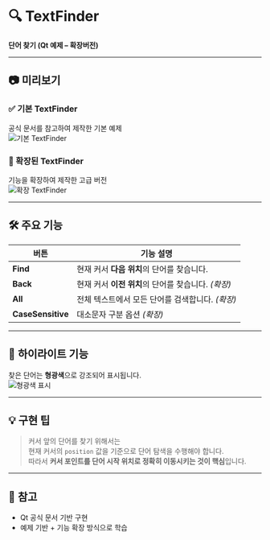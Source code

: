 # 🔍 TextFinder  
**단어 찾기 (Qt 예제 – 확장버전)**  

---

## 📷 미리보기

### ✅ 기본 TextFinder  
공식 문서를 참고하여 제작한 기본 예제  
![기본 TextFinder](https://github.com/user-attachments/assets/ada76eda-dc11-401f-a12e-7b5a1ee20e10)

### 🚀 확장된 TextFinder  
기능을 확장하여 제작한 고급 버전  
![확장 TextFinder](https://github.com/user-attachments/assets/4f2513b4-26ca-4912-b256-1e69c94da60e)

---

## 🛠️ 주요 기능

| 버튼          | 기능 설명                               |
|---------------|------------------------------------------|
| **Find**      | 현재 커서 **다음 위치**의 단어를 찾습니다. |
| **Back**      | 현재 커서 **이전 위치**의 단어를 찾습니다. *(확장)* |
| **All**       | 전체 텍스트에서 모든 단어를 검색합니다. *(확장)* |
| **CaseSensitive** | 대소문자 구분 옵션 *(확장)* |

---

## 🎨 하이라이트 기능  
찾은 단어는 **형광색**으로 강조되어 표시됩니다.  
![형광색 표시](https://github.com/user-attachments/assets/67315a25-b7b3-42a6-9ed4-b185b11668f0)

---

## 💡 구현 팁

> 커서 앞의 단어를 찾기 위해서는  
> 현재 커서의 `position` 값을 기준으로 단어 탐색을 수행해야 합니다.  
> 따라서 **커서 포인트를 단어 시작 위치로 정확히 이동시키는 것이 핵심**입니다.

---

## 🧩 참고

- Qt 공식 문서 기반 구현
- 예제 기반 + 기능 확장 방식으로 학습
